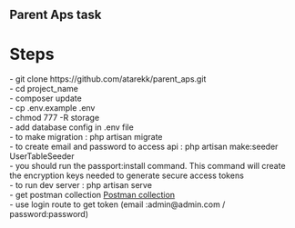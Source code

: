 
## Parent Aps task
<h1>Steps</h1>
- git clone https://github.com/atarekk/parent_aps.git <br>
- cd project_name <br>
- composer update <br>
- cp .env.example .env <br>
- chmod 777 -R storage <br>
- add database config in .env file <br>
- to make migration : php artisan migrate <br>
- to create email and password to access api : php artisan make:seeder UserTableSeeder <br>
- you should run the passport:install command. This command will create the encryption keys needed to generate secure access tokens <br>
- to run dev server : php artisan serve <br>
- get postman collection <a href="https://drive.google.com/open?id=1S8xDXy7UY0EDyGYdB23u1zTwhBd0V9Tm">Postman collection</a>
<br>
- use login route to get token (email :admin@admin.com / password:password) <br>
